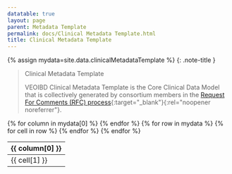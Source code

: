 ```yaml
---
datatable: true
layout: page
parent: Metadata Template
permalink: docs/Clinical Metadata Template.html
title: Clinical Metadata Template
---
```


{% assign mydata=site.data.clinicalMetadataTemplate %} 
{: .note-title } 
>Clinical Metadata Template
>
>VEOIBD Clinical Metadata Template is the Core Clinical Data Model that is collectively generated by consortium members in the [Request For Comments (RFC) process](https://docs.google.com/document/d/1yN6TlK2VGP-vKvW5E8wucLjKQq769xoz4QW5OjgR29k/edit#){:target="_blank"}{:rel="noopener noreferrer"}.
<table id="myTable" class="display" style="width:100%">
    <thead>
    {% for column in mydata[0] %}
        <th>{{ column[0] }}</th>
    {% endfor %}
    </thead>
    <tbody>
    {% for row in mydata %}
        <tr>
        {% for cell in row %}
            <td>{{ cell[1] }}</td>
        {% endfor %}
        </tr>
    {% endfor %}
    </tbody>
</table>

<script type="text/javascript">
  var pages = ['diseaseActivityLocation', 'genomicSex', 'siblingType', 'sex', 'ethnicity', 'diseaseActivityBehavior', 'participantRole', 'GIPhenotype', 'birthCountry', 'upperDiseaseType', 'race', 'site', 'analysisType', 'biopsyInflammationStatus', 'biopsyLocation', 'sampleTissueType', 'sampleType', 'preservationMethod', 'sampleKey', 'diagnosisCategory', 'dataSubtype', 'dataType', 'specimenIDSource', 'volumeUnit', 'assay', 'sampleStatus', 'platform', 'runType', 'libraryPreparationMethod', 'libraryPrep', 'referenceSet', 'isStranded', 'cellViability', 'nucleicAcidSource', 'readStrandOrigin', 'libraryType', 'resourceType', 'fundingSource', 'fileFormat', 'shippingVendor', 'metadataType'];
  $('#myTable').DataTable({
    responsive: {
        details: {
            display: $.fn.dataTable.Responsive.display.modal( {
                header: function ( row ) {
                    var data = row.data();
                    return 'Details for '+data[0]+' ';
                }
            } ),
            renderer: $.fn.dataTable.Responsive.renderer.tableAll({
                tableClass: "table"
            })
        }
    },
   "deferRender": true,
   "columnDefs": [
      { 
         targets: 0,
         render : function(data, type, row, meta){
            if(type === 'display' & $.inArray( data, pages) != -1){
               return $('<a>')
                  .attr('href',row[7]+'/'+data)
                  .text(data)
                  .wrap('<div></div>')
                  .parent()
                  .html();} 
             else {
               return data;
            }
         }
      },
      {
        targets: [6,7],
          render : function(data, type, row, meta){
         if(type === 'display' & data != 'Sage Bionetworks'){
            return $('<a>')
               .attr('href', data)
               .text(data)
               .wrap('<div></div>')
               .parent()
               .html();} 
         if(type === 'display' & data == 'Sage Bionetworks'){
             return $('<a>')
                .attr('href', 'https://sagebionetworks.org/')
                .text(data)
                .wrap('<div></div>')
                .parent()
                .html();
         
         } else {
            return data;
         }
      }
   }
   ]
});
</script>